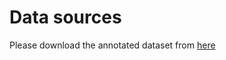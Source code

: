 # Data sources
Please download the annotated dataset from 
<a href="https://drive.google.com/open?id=1G9UiR31QPq_1L7QrtrVYC0y6kGC6Yh8F">here</a>